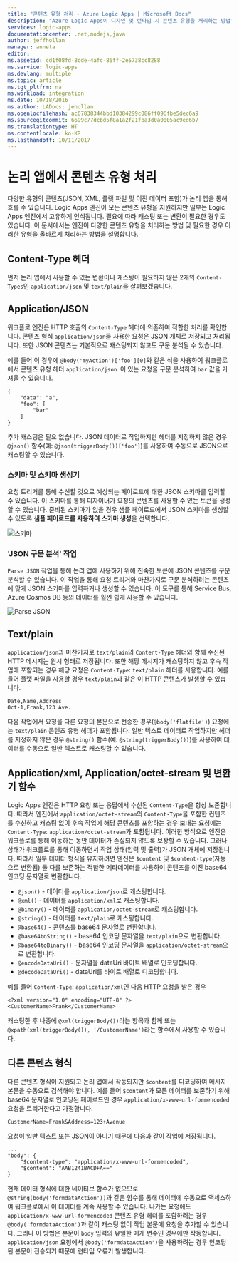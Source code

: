 ```yaml
---
title: "콘텐츠 유형 처리 - Azure Logic Apps | Microsoft Docs"
description: "Azure Logic Apps이 디자인 및 런타임 시 콘텐츠 유형을 처리하는 방법"
services: logic-apps
documentationcenter: .net,nodejs,java
author: jeffhollan
manager: anneta
editor: 
ms.assetid: cd1f08fd-8cde-4afc-86ff-2e5738cc8288
ms.service: logic-apps
ms.devlang: multiple
ms.topic: article
ms.tgt_pltfrm: na
ms.workload: integration
ms.date: 10/18/2016
ms.author: LADocs; jehollan
ms.openlocfilehash: ac67838344bbd10384299c086ff096fbe5dec6a9
ms.sourcegitcommit: 6699c77dcbd5f8a1a2f21fba3d0a0005ac9ed6b7
ms.translationtype: HT
ms.contentlocale: ko-KR
ms.lasthandoff: 10/11/2017
---
```

# <a name="handle-content-types-in-logic-apps"></a>논리 앱에서 콘텐츠 유형 처리

다양한 유형의 콘텐츠(JSON, XML, 플랫 파일 및 이진 데이터 포함)가 논리 앱을 통해 흐를 수 있습니다. Logic Apps 엔진이 모든 콘텐츠 유형을 지원하지만 일부는 Logic Apps 엔진에서 고유하게 인식됩니다. 필요에 따라 캐스팅 또는 변환이 필요한 경우도 있습니다. 이 문서에서는 엔진이 다양한 콘텐츠 유형을 처리하는 방법 및 필요한 경우 이러한 유형을 올바르게 처리하는 방법을 설명합니다.

## <a name="content-type-header"></a>Content-Type 헤더

먼저 논리 앱에서 사용할 수 있는 변환이나 캐스팅이 필요하지 않은 2개의 `Content-Types`인 `application/json` 및 `text/plain`을 살펴보겠습니다.

## <a name="applicationjson"></a>Application/JSON

워크플로 엔진은 HTTP 호출의 `Content-Type` 헤더에 의존하여 적합한 처리를 확인합니다. 콘텐츠 형식 `application/json`을 사용한 요청은 JSON 개체로 저장되고 처리됩니다. 또한 JSON 콘텐츠는 기본적으로 캐스팅되지 않고도 구문 분석될 수 있습니다. 

예를 들어 이 경우에 `@body('myAction')['foo'][0]`와 같은 식을 사용하여 워크플로에서 콘텐츠 유형 헤더 `application/json `이 있는 요청을 구문 분석하여 `bar` 값을 가져올 수 있습니다.

```
{
    "data": "a",
    "foo": [
        "bar"
    ]
}
```

추가 캐스팅은 필요 없습니다. JSON 데이터로 작업하지만 헤더를 지정하지 않은 경우 `@json()` 함수(예: `@json(triggerBody())['foo']`)를 사용하여 수동으로 JSON으로 캐스팅할 수 있습니다.

### <a name="schema-and-schema-generator"></a>스키마 및 스키마 생성기

요청 트리거를 통해 수신할 것으로 예상되는 페이로드에 대한 JSON 스키마를 입력할 수 있습니다. 이 스키마를 통해 디자이너가 요청의 콘텐츠를 사용할 수 있는 토큰을 생성할 수 있습니다. 준비된 스키마가 없을 경우 샘플 페이로드에서 JSON 스키마를 생성할 수 있도록 **샘플 페이로드를 사용하여 스키마 생성**을 선택합니다.

![스키마](./media/logic-apps-http-endpoint/manualtrigger.png)

### <a name="parse-json-action"></a>'JSON 구문 분석' 작업

`Parse JSON` 작업을 통해 논리 앱에 사용하기 위해 친숙한 토큰에 JSON 콘텐츠를 구문 분석할 수 있습니다. 이 작업을 통해 요청 트리거와 마찬가지로 구문 분석하려는 콘텐츠에 맞게 JSON 스키마를 입력하거나 생성할 수 있습니다. 이 도구를 통해 Service Bus, Azure Cosmos DB 등의 데이터를 훨씬 쉽게 사용할 수 있습니다.

![Parse JSON](./media/logic-apps-content-type/ParseJSON.png)

## <a name="textplain"></a>Text/plain

`application/json`과 마찬가지로 `text/plain`의 `Content-Type` 헤더와 함께 수신된 HTTP 메시지는 원시 형태로 저장됩니다. 또한 해당 메시지가 캐스팅하지 않고 후속 작업에 포함되는 경우 해당 요청은 `Content-Type`: `text/plain` 헤더를 사용합니다. 예를 들어 플랫 파일을 사용할 경우 `text/plain`과 같은 이 HTTP 콘텐츠가 발생할 수 있습니다.

```
Date,Name,Address
Oct-1,Frank,123 Ave.
```

다음 작업에서 요청을 다른 요청의 본문으로 전송한 경우(`@body('flatfile')`) 요청에는 `text/plain` 콘텐츠 유형 헤더가 포함됩니다. 일반 텍스트 데이터로 작업하지만 헤더를 지정하지 않은 경우 `@string()` 함수(예: `@string(triggerBody())`)를 사용하여 데이터를 수동으로 일반 텍스트로 캐스팅할 수 있습니다.

## <a name="applicationxml-and-applicationoctet-stream-and-converter-functions"></a>Application/xml, Application/octet-stream 및 변환기 함수

Logic Apps 엔진은 HTTP 요청 또는 응답에서 수신된 `Content-Type`을 항상 보존합니다. 따라서 엔진에서 `application/octet-stream`의 `Content-Type`을 포함한 컨텐츠를 수신하고 캐스팅 없이 후속 작업에 해당 콘텐츠를 포함하는 경우 보내는 요청에는 `Content-Type`: `application/octet-stream`가 포함됩니다. 이러한 방식으로 엔진은 워크플로를 통해 이동하는 동안 데이터가 손실되지 않도록 보장할 수 있습니다. 그러나 상태가 워크플로를 통해 이동하면서 작업 상태(입력 및 출력)가 JSON 개체에 저장됩니다. 따라서 일부 데이터 형식을 유지하려면 엔진은 `$content` 및 `$content-type`(자동으로 변환됨) 둘 다를 보존하는 적합한 메타데이터를 사용하여 콘텐츠를 이진 base64 인코딩 문자열로 변환합니다. 

* `@json()` - 데이터를 `application/json`로 캐스팅합니다.
* `@xml()` - 데이터를 `application/xml`로 캐스팅합니다.
* `@binary()` - 데이터를 `application/octet-stream`로 캐스팅합니다.
* `@string()` - 데이터를 `text/plain`로 캐스팅합니다.
* `@base64()` - 콘텐츠를 base64 문자열로 변환합니다.
* `@base64toString()` - base64 인코딩 문자열을 `text/plain`으로 변환합니다.
* `@base64toBinary()` - base64 인코딩 문자열을 `application/octet-stream`으로 변환합니다.
* `@encodeDataUri()` - 문자열을 dataUri 바이트 배열로 인코딩합니다.
* `@decodeDataUri()` - dataUri를 바이트 배열로 디코딩합니다.

예를 들어 `Content-Type`: `application/xml`인 다음 HTTP 요청을 받은 경우

```
<?xml version="1.0" encoding="UTF-8" ?>
<CustomerName>Frank</CustomerName>
```

캐스팅한 후 나중에 `@xml(triggerBody())`라는 항목과 함께 또는 `@xpath(xml(triggerBody()), '/CustomerName')`라는 함수에서 사용할 수 있습니다.

## <a name="other-content-types"></a>다른 콘텐츠 형식

다른 콘텐츠 형식이 지원되고 논리 앱에서 작동되지만 `$content`를 디코딩하여 메시지 본문을 수동으로 검색해야 합니다. 예를 들어 `$content`가 모든 데이터를 보존하기 위해 base64 문자열로 인코딩된 페이로드인 경우 `application/x-www-url-formencoded` 요청을 트리거한다고 가정합니다.

```
CustomerName=Frank&Address=123+Avenue
```

요청이 일반 텍스트 또는 JSON이 아니기 때문에 다음과 같이 작업에 저장됩니다.

```
...
"body": {
    "$content-type": "application/x-www-url-formencoded",
    "$content": "AAB1241BACDFA=="
}
```

현재 데이터 형식에 대한 네이티브 함수가 없으므로 `@string(body('formdataAction'))`과 같은 함수를 통해 데이터에 수동으로 액세스하여 워크플로에서 이 데이터를 계속 사용할 수 있습니다. 나가는 요청에도 `application/x-www-url-formencoded` 콘텐츠 유형 헤더를 포함하려는 경우 `@body('formdataAction')`과 같이 캐스팅 없이 작업 본문에 요청을 추가할 수 있습니다. 그러나 이 방법은 본문이 `body` 입력의 유일한 매개 변수인 경우에만 작동합니다. `application/json` 요청에서 `@body('formdataAction')`을 사용하려는 경우 인코딩된 본문이 전송되기 때문에 런타임 오류가 발생합니다.

